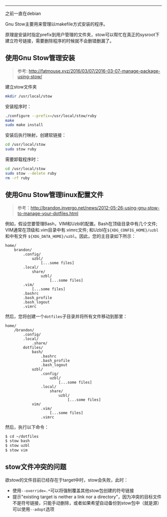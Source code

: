 

---

之前一直在debian

Gnu Stow主要用来管理以makefile方式安装的程序。

原理是安装时指定prefix到用户管理的文件夹，stow可以帮忙在真正的sysroot下建立符号链接，需要删除程序的时候就不会删错删漏了。

## 使用Gnu Stow管理安装

> 参考: http://fatmouse.xyz/2016/03/07/2016-03-07-manage-package-using-stow/

建立stow文件夹

```bash
mkdir /usr/local/stow
```

安装程序时：

```bash
./configure --prefix=/usr/local/stow/ruby
make
sudo make install
```

安装后执行映射，创建软链接：

```bash
cd /usr/local/stow
sudo stow ruby
```

需要卸载程序时：

```bash
cd /usr/local/stow
sudo stow --delete ruby
rm -rf ruby
```



## 使用Gnu Stow管理linux配置文件

> 参考：http://brandon.invergo.net/news/2012-05-26-using-gnu-stow-to-manage-your-dotfiles.html

例如，假设您要管理Bash，VIM和Uzbl的配置。Bash在顶级目录中有几个文件; VIM通常在顶级和.vim目录中有.vimrc文件; 和Uzbl在`${XDG_CONFIG_HOME}/uzbl`和中有文件 `${XDG_DATA_HOME}/uzbl`。因此，您的主目录如下所示：

```
home/
    brandon/
        .config/
            uzbl/
                [...some files]
        .local/
            share/
                uzbl/
                    [...some files]
        .vim/
            [...some files]
        .bashrc
        .bash_profile
        .bash_logout
        .vimrc
```

然后，您将创建一个`dotfiles`子目录并将所有文件移动到那里：

```
home/
    /brandon/
        .config/
        .local/
            .share/
        dotfiles/
            bash/
                .bashrc
                .bash_profile
                .bash_logout
            uzbl/
                .config/
                    uzbl/
                        [...some files]
                .local/
                    share/
                        uzbl/
                            [...some files]
            vim/
                .vim/
                    [...some files]
                .vimrc
```

然后，执行以下命令：

```bash
$ cd ~/dotfiles
$ stow bash
$ stow uzbl
$ stow vim
```



## stow文件冲突的问题

欲stow的文件目前已经存在于target中时，stow会失败，此时：

* 使用`--override=.*`可以将强制覆盖其他stow包创建的符号链接
* 提示"existing target is neither a link nor a directory"，因为冲突的目标文件不是符号链接，只能手动删除，或者如果希望自动备份到stow包中（就是源）可以使用`--adopt`选项